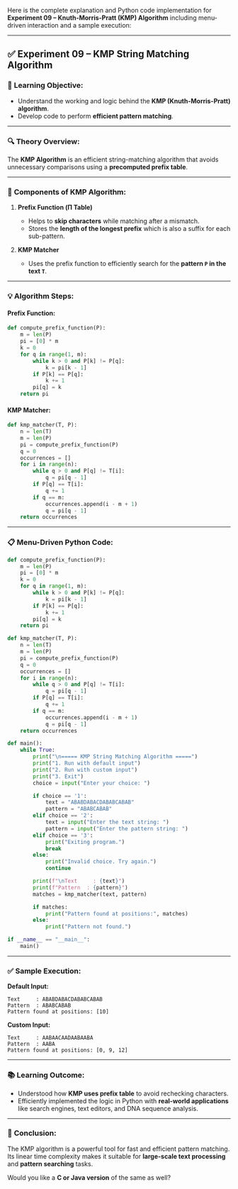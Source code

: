 Here is the complete explanation and Python code implementation for **Experiment 09 – Knuth-Morris-Pratt (KMP) Algorithm** including menu-driven interaction and a sample execution:

---

## ✅ **Experiment 09 – KMP String Matching Algorithm**

### 🎯 **Learning Objective:**
- Understand the working and logic behind the **KMP (Knuth-Morris-Pratt) algorithm**.
- Develop code to perform **efficient pattern matching**.

---

### 🔍 **Theory Overview:**

The **KMP Algorithm** is an efficient string-matching algorithm that avoids unnecessary comparisons using a **precomputed prefix table**.

---

### 🔧 **Components of KMP Algorithm:**

1. **Prefix Function (Π Table)**  
   - Helps to **skip characters** while matching after a mismatch.
   - Stores the **length of the longest prefix** which is also a suffix for each sub-pattern.

2. **KMP Matcher**  
   - Uses the prefix function to efficiently search for the **pattern `P` in the text `T`**.

---

### 💡 **Algorithm Steps:**

#### **Prefix Function:**
```python
def compute_prefix_function(P):
    m = len(P)
    pi = [0] * m
    k = 0
    for q in range(1, m):
        while k > 0 and P[k] != P[q]:
            k = pi[k - 1]
        if P[k] == P[q]:
            k += 1
        pi[q] = k
    return pi
```

#### **KMP Matcher:**
```python
def kmp_matcher(T, P):
    n = len(T)
    m = len(P)
    pi = compute_prefix_function(P)
    q = 0
    occurrences = []
    for i in range(n):
        while q > 0 and P[q] != T[i]:
            q = pi[q - 1]
        if P[q] == T[i]:
            q += 1
        if q == m:
            occurrences.append(i - m + 1)
            q = pi[q - 1]
    return occurrences
```

---

### 📋 **Menu-Driven Python Code:**
```python
def compute_prefix_function(P):
    m = len(P)
    pi = [0] * m
    k = 0
    for q in range(1, m):
        while k > 0 and P[k] != P[q]:
            k = pi[k - 1]
        if P[k] == P[q]:
            k += 1
        pi[q] = k
    return pi

def kmp_matcher(T, P):
    n = len(T)
    m = len(P)
    pi = compute_prefix_function(P)
    q = 0
    occurrences = []
    for i in range(n):
        while q > 0 and P[q] != T[i]:
            q = pi[q - 1]
        if P[q] == T[i]:
            q += 1
        if q == m:
            occurrences.append(i - m + 1)
            q = pi[q - 1]
    return occurrences

def main():
    while True:
        print("\n===== KMP String Matching Algorithm =====")
        print("1. Run with default input")
        print("2. Run with custom input")
        print("3. Exit")
        choice = input("Enter your choice: ")

        if choice == '1':
            text = "ABABDABACDABABCABAB"
            pattern = "ABABCABAB"
        elif choice == '2':
            text = input("Enter the text string: ")
            pattern = input("Enter the pattern string: ")
        elif choice == '3':
            print("Exiting program.")
            break
        else:
            print("Invalid choice. Try again.")
            continue

        print(f"\nText     : {text}")
        print(f"Pattern  : {pattern}")
        matches = kmp_matcher(text, pattern)

        if matches:
            print("Pattern found at positions:", matches)
        else:
            print("Pattern not found.")

if __name__ == "__main__":
    main()
```

---

### ✅ **Sample Execution:**

**Default Input:**
```
Text     : ABABDABACDABABCABAB
Pattern  : ABABCABAB
Pattern found at positions: [10]
```

**Custom Input:**
```
Text     : AABAACAADAABAABA
Pattern  : AABA
Pattern found at positions: [0, 9, 12]
```

---

### 📚 **Learning Outcome:**
- Understood how **KMP uses prefix table** to avoid rechecking characters.
- Efficiently implemented the logic in Python with **real-world applications** like search engines, text editors, and DNA sequence analysis.

---

### 📌 **Conclusion:**
The KMP algorithm is a powerful tool for fast and efficient pattern matching. Its linear time complexity makes it suitable for **large-scale text processing** and **pattern searching** tasks.

Would you like a **C or Java version** of the same as well?